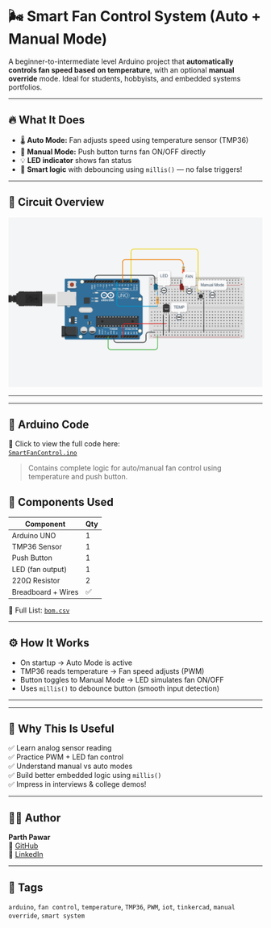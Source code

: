 # 🌬️ Smart Fan Control System (Auto + Manual Mode)

A beginner-to-intermediate level Arduino project that **automatically controls fan speed based on temperature**, with an optional **manual override** mode. Ideal for students, hobbyists, and embedded systems portfolios.

---

## 🔥 What It Does

- 🌡️ **Auto Mode:** Fan adjusts speed using temperature sensor (TMP36)
- 🔘 **Manual Mode:** Push button turns fan ON/OFF directly
- 💡 **LED indicator** shows fan status
- 🧠 **Smart logic** with debouncing using `millis()` — no false triggers!

---

## 📸 Circuit Overview

![Circuit Diagram](SmartFanControl/circuit.png)

---
---

## 📄 Arduino Code

📂 Click to view the full code here:  
[`SmartFanControl.ino`](./SmartFanControl.ino)

> Contains complete logic for auto/manual fan control using temperature and push button.

## 🔧 Components Used

| Component         | Qty |
|------------------|-----|
| Arduino UNO       | 1   |
| TMP36 Sensor      | 1   |
| Push Button       | 1   |
| LED (fan output)  | 1   |
| 220Ω Resistor     | 2   |
| Breadboard + Wires| ✅  |

📎 Full List: [`bom.csv`](./bom.csv)

---

## ⚙️ How It Works

- On startup → Auto Mode is active
- TMP36 reads temperature → Fan speed adjusts (PWM)
- Button toggles to Manual Mode → LED simulates fan ON/OFF
- Uses `millis()` to debounce button (smooth input detection)

---


---

## 🚀 Why This Is Useful

✅ Learn analog sensor reading  
✅ Practice PWM + LED fan control  
✅ Understand manual vs auto modes  
✅ Build better embedded logic using `millis()`  
✅ Impress in interviews & college demos!

---

## 👨‍💻 Author

**Parth Pawar**  
🔗 [GitHub](https://github.com/parth-558)  
🔗 [LinkedIn](https://www.linkedin.com/in/parth-pawar-b82628248/)

---

## 🔖 Tags

`arduino`, `fan control`, `temperature`, `TMP36`, `PWM`, `iot`, `tinkercad`, `manual override`, `smart system`
